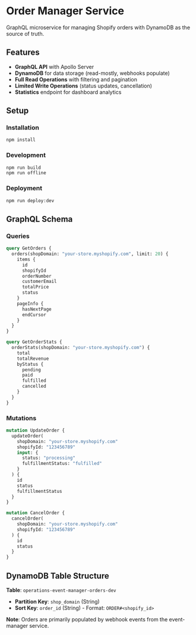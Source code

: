 # Order Manager Service

GraphQL microservice for managing Shopify orders with DynamoDB as the source of truth.

## Features

- **GraphQL API** with Apollo Server
- **DynamoDB** for data storage (read-mostly, webhooks populate)
- **Full Read Operations** with filtering and pagination
- **Limited Write Operations** (status updates, cancellation)
- **Statistics** endpoint for dashboard analytics

## Setup

### Installation

```bash
npm install
```

### Development

```bash
npm run build
npm run offline
```

### Deployment

```bash
npm run deploy:dev
```

## GraphQL Schema

### Queries

```graphql
query GetOrders {
  orders(shopDomain: "your-store.myshopify.com", limit: 20) {
    items {
      id
      shopifyId
      orderNumber
      customerEmail
      totalPrice
      status
    }
    pageInfo {
      hasNextPage
      endCursor
    }
  }
}

query GetOrderStats {
  orderStats(shopDomain: "your-store.myshopify.com") {
    total
    totalRevenue
    byStatus {
      pending
      paid
      fulfilled
      cancelled
    }
  }
}
```

### Mutations

```graphql
mutation UpdateOrder {
  updateOrder(
    shopDomain: "your-store.myshopify.com"
    shopifyId: "123456789"
    input: {
      status: "processing"
      fulfillmentStatus: "fulfilled"
    }
  ) {
    id
    status
    fulfillmentStatus
  }
}

mutation CancelOrder {
  cancelOrder(
    shopDomain: "your-store.myshopify.com"
    shopifyId: "123456789"
  ) {
    id
    status
  }
}
```

## DynamoDB Table Structure

**Table**: `operations-event-manager-orders-dev`

- **Partition Key**: `shop_domain` (String)
- **Sort Key**: `order_id` (String) - Format: `ORDER#<shopify_id>`

**Note**: Orders are primarily populated by webhook events from the event-manager service.

